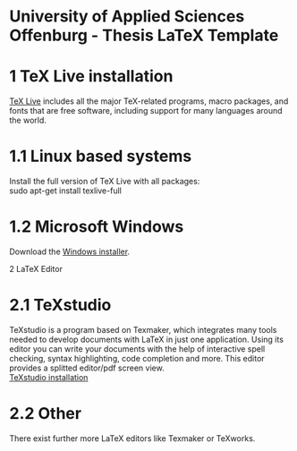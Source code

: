 # University of Applied Sciences Offenburg - Thesis LaTeX Template

1 TeX Live installation
=====================================
[TeX Live](https://www.tug.org/texlive/) includes all the major TeX-related programs, macro packages, and fonts that are free software, including support for many languages around the world.

1.1 Linux based systems
=====================================
Install the full version of TeX Live with all packages:  
sudo apt-get install texlive-full

1.2 Microsoft Windows
=====================================
Download the [Windows installer](https://www.tug.org/texlive/).

2 LaTeX Editor

2.1 TeXstudio
=====================================
TeXstudio is a program based on Texmaker, which integrates many tools needed to develop documents with LaTeX in just one application. Using its editor you can write your documents with the help of interactive spell checking, syntax highlighting, code completion and more. This editor provides a splitted editor/pdf screen view.  
[TeXstudio installation](https://apps.ubuntu.com/cat/applications/texstudio/)

2.2 Other
=====================================
There exist further more LaTeX editors like Texmaker or TeXworks.
